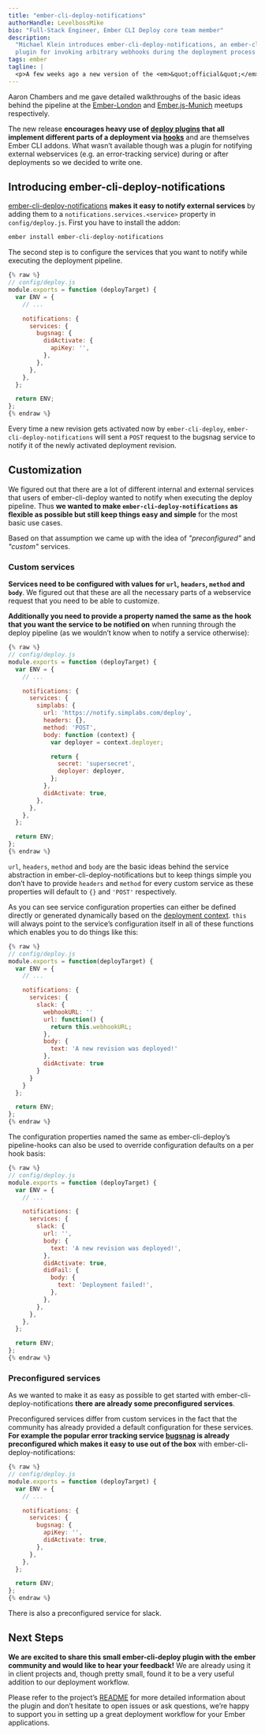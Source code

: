 ```yaml
---
title: "ember-cli-deploy-notifications"
authorHandle: LevelbossMike
bio: "Full-Stack Engineer, Ember CLI Deploy core team member"
description:
  "Michael Klein introduces ember-cli-deploy-notifications, an ember-cli-deploy
  plugin for invoking arbitrary webhooks during the deployment process."
tags: ember
tagline: |
  <p>A few weeks ago a new version of the <em>&quot;official&quot;</em> ember deployment solution <a href="http://ember-cli-deploy.com/">ember-cli-deploy</a> was released:</p> <blockquote> <p>ember-cli-deploy 0.5 is now released and ready for use with a great docs site and already-rich plugin ecosystem: &lt;a href=&quot;https://t.co/6yhjmjQrYD&quot;&gt;https://t.co/6yhjmjQrYD&lt;/a&gt; &lt;author&gt;Luke Melia (@lukemelia) &lt;a href=&quot;https://twitter.com/lukemelia/status/659787938625134592&quot;&gt;29. Oktober 2015&lt;/a&gt;&lt;/author&gt;</p> </blockquote>
---
```


Aaron Chambers and me gave detailed walkthroughs of the basic ideas behind the
pipeline at the [Ember-London](https://vimeo.com/139125310) and
[Ember.js-Munich](https://www.youtube.com/watch?v=d4xwIv_9Cg0) meetups
respectively.

The new release **encourages heavy use of
[deploy plugins](http://emberobserver.com/categories/ember-cli-deploy-plugins)
that all implement different parts of a deployment via
[hooks](http://ember-cli-deploy.com/docs/v0.5.x/pipeline-hooks/)** and are
themselves Ember CLI addons. What wasn’t available though was a plugin for
notifying external webservices (e.g. an error-tracking service) during or after
deployments so we decided to write one.

## Introducing ember-cli-deploy-notifications

[ember-cli-deploy-notifications](https://github.com/mainmatter/ember-cli-deploy-notifications)
**makes it easy to notify external services** by adding them to a
`notifications.services.<service>` property in `config/deploy.js`. First you
have to install the addon:

```bash
ember install ember-cli-deploy-notifications
```

The second step is to configure the services that you want to notify while
executing the deployment pipeline.

```js
{% raw %}
// config/deploy.js
module.exports = function (deployTarget) {
  var ENV = {
    // ...

    notifications: {
      services: {
        bugsnag: {
          didActivate: {
            apiKey: '',
          },
        },
      },
    },
  };

  return ENV;
};
{% endraw %}
```

Every time a new revision gets activated now by `ember-cli-deploy`,
`ember-cli-deploy-notifications` will sent a `POST` request to the bugsnag
service to notify it of the newly activated deployment revision.

## Customization

We figured out that there are a lot of different internal and external services
that users of ember-cli-deploy wanted to notify when executing the deploy
pipeline. Thus **we wanted to make `ember-cli-deploy-notifications` as flexible
as possible but still keep things easy and simple** for the most basic use
cases.

Based on that assumption we came up with the idea of _"preconfigured"_ and
_"custom"_ services.

### Custom services

**Services need to be configured with values for `url`, `headers`, `method` and
`body`**. We figured out that these are all the necessary parts of a webservice
request that you need to be able to customize.

**Additionally you need to provide a property named the same as the hook that
you want the service to be notified on** when running through the deploy
pipeline (as we wouldn’t know when to notify a service otherwise):

```js
{% raw %}
// config/deploy.js
module.exports = function (deployTarget) {
  var ENV = {
    // ...

    notifications: {
      services: {
        simplabs: {
          url: 'https://notify.simplabs.com/deploy',
          headers: {},
          method: 'POST',
          body: function (context) {
            var deployer = context.deployer;

            return {
              secret: 'supersecret',
              deployer: deployer,
            };
          },
          didActivate: true,
        },
      },
    },
  };

  return ENV;
};
{% endraw %}
```

`url`, `headers`, `method` and `body` are the basic ideas behind the service
abstraction in ember-cli-deploy-notifications but to keep things simple you
don’t have to provide `headers` and `method` for every custom service as these
properties will default to `{}` and `'POST'` respectively.

As you can see service configuration properties can either be defined directly
or generated dynamically based on the
[deployment context](http://ember-cli-deploy.com/docs/v0.5.x/deployment-context/).
`this` will always point to the service’s configuration itself in all of these
functions which enables you to do things like this:

```js
{% raw %}
// config/deploy.js
module.exports = function(deployTarget) {
  var ENV = {
    // ...

    notifications: {
      services: {
        slack: {
          webhookURL: ''
          url: function() {
            return this.webhookURL;
          },
          body: {
            text: 'A new revision was deployed!'
          },
          didActivate: true
        }
      }
    }
  };

  return ENV;
};
{% endraw %}
```

The configuration properties named the same as ember-cli-deploy’s pipeline-hooks
can also be used to override configuration defaults on a per hook basis:

```js
{% raw %}
// config/deploy.js
module.exports = function (deployTarget) {
  var ENV = {
    // ...

    notifications: {
      services: {
        slack: {
          url: '',
          body: {
            text: 'A new revision was deployed!',
          },
          didActivate: true,
          didFail: {
            body: {
              text: 'Deployment failed!',
            },
          },
        },
      },
    },
  };

  return ENV;
};
{% endraw %}
```

### Preconfigured services

As we wanted to make it as easy as possible to get started with
ember-cli-deploy-notifications **there are already some preconfigured
services**.

Preconfigured services differ from custom services in the fact that the
community has already provided a default configuration for these services. **For
example the popular error tracking service [bugsnag](http://bugsnag.com) is
already preconfigured which makes it easy to use out of the box** with
ember-cli-deploy-notifications:

```js
{% raw %}
// config/deploy.js
module.exports = function (deployTarget) {
  var ENV = {
    // ...

    notifications: {
      services: {
        bugsnag: {
          apiKey: '',
          didActivate: true,
        },
      },
    },
  };

  return ENV;
};
{% endraw %}
```

There is also a preconfigured service for slack.

## Next Steps

**We are excited to share this small ember-cli-deploy plugin with the ember
community and would like to hear your feedback!** We are already using it in
client projects and, though pretty small, found it to be a very useful addition
to our deployment workflow.

Please refer to the project’s
[README](https://github.com/mainmatter/ember-cli-deploy-notifications#readme)
for more detailed information about the plugin and don’t hesitate to open issues
or ask questions, we’re happy to support you in setting up a great deployment
workflow for your Ember applications.

